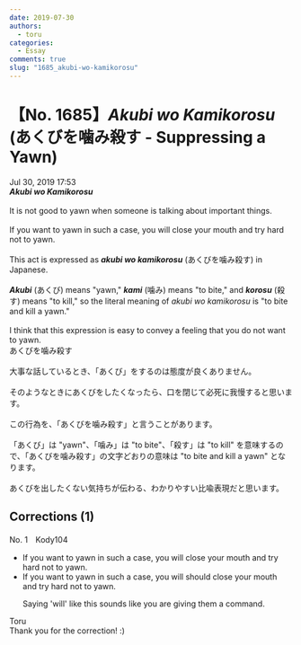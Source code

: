 ```yaml
---
date: 2019-07-30
authors:
  - toru
categories:
  - Essay
comments: true
slug: "1685_akubi-wo-kamikorosu"
---
```


# 【No. 1685】<strong><em>Akubi wo Kamikorosu</em></strong> (あくびを噛み殺す - Suppressing a Yawn)
<div class="date">Jul 30, 2019 17:53</div>
<div id="post"><div id="body_show_ori">
<strong><em>Akubi wo Kamikorosu</em></strong><br/><br/>It is not good to yawn when someone is talking about important things.<br/><br/>If you want to yawn in such a case, you will close your mouth and try hard not to yawn.<br/><br/>This act is expressed as <strong><em>akubi wo kamikorosu</em></strong> (あくびを噛み殺す) in Japanese.<br/><br/><strong><em>Akubi</em></strong> (あくび) means "yawn," <strong><em>kami</em></strong> (噛み) means "to bite," and <strong><em>korosu</em></strong> (殺す) means "to kill," so the literal meaning of <em>akubi wo kamikorosu</em> is "to bite and kill a yawn."<br/><br/>I think that this expression is easy to convey a feeling that you do not want to yawn.
</div></div>

<!-- more -->

<div id="post_ja"><div id="body_show_mo">
あくびを噛み殺す<br/><br/>大事な話しているとき、「あくび」をするのは態度が良くありません。<br/><br/>そのようなときにあくびをしたくなったら、口を閉じて必死に我慢すると思います。<br/><br/>この行為を、「あくびを噛み殺す」と言うことがあります。<br/><br/>「あくび」は "yawn"、「噛み」は "to bite"、「殺す」は "to kill" を意味するので、「あくびを噛み殺す」の文字どおりの意味は "to bite and kill a yawn" となります。<br/><br/>あくびを出したくない気持ちが伝わる、わかりやすい比喩表現だと思います。
</div></div>

## Corrections (1)
<div id="block"><div class="first_name"> No. 1　<span class="just_name">Kody104</span></div><div id="block2">
<ul class="correction_field">
<li class="incorrect">If you want to yawn in such a case, you will close your mouth and try hard not to yawn.</li>
<li class="corrected correct">
If you want to yawn in such a case, you <span class="sline">will</span> <span class="f_red">should</span> close your mouth and try hard not to yawn.
<p class="correction_comment">Saying 'will' like this sounds like you are giving them a command.</p>
</li>
</ul>
</div><div class="name"><span class="just_name">Toru</span><br>
Thank you for the correction! :)
</div>
</div>
